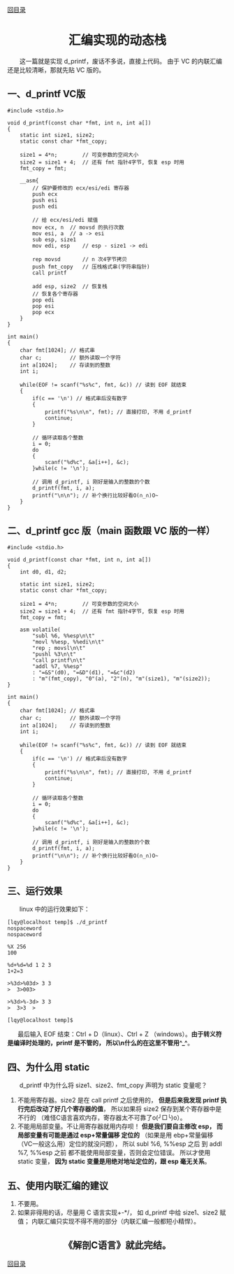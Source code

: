 ﻿[content]: https://github.com/1184893257/simplelinux/blob/master/README.md#content

[回目录][content]

<a name="top"></a>

<h1 align="center">汇编实现的动态栈
</h1>

　　这一篇就是实现 d_printf，废话不多说，直接上代码。
由于 VC 的内联汇编还是比较清晰，那就先贴 VC 版的。

## 一、d_printf VC版

	#include <stdio.h>
	
	void d_printf(const char *fmt, int n, int a[])
	{
		static int size1, size2;
		static const char *fmt_copy;
	
		size1 = 4*n;		// 可变参数的空间大小
		size2 = size1 + 4;	// 还有 fmt 指针4字节, 恢复 esp 时用
		fmt_copy = fmt;
		
		__asm{
			// 保护要修改的 ecx/esi/edi 寄存器
			push ecx
			push esi
			push edi
	
			// 给 ecx/esi/edi 赋值
			mov ecx, n	// movsd 的执行次数
			mov esi, a	// a -> esi
			sub esp, size1
			mov edi, esp	// esp - size1 -> edi
	
			rep	movsd		// n 次4字节拷贝
			push fmt_copy	// 压栈格式串(字符串指针)
			call printf
	
			add esp, size2	// 恢复栈
			// 恢复各个寄存器
			pop edi
			pop esi
			pop ecx
		}
	}
	
	int main()
	{
		char fmt[1024];	// 格式串
		char c;			// 额外读取一个字符
		int a[1024];	// 存读到的整数
		int i;
		
		while(EOF != scanf("%s%c", fmt, &c)) // 读到 EOF 就结束
		{
			if(c == '\n') // 格式串后没有数字
			{
				printf("%s\n\n", fmt); // 直接打印, 不用 d_printf
				continue;
			}
	
			// 循环读取各个整数
			i = 0;
			do
			{
				scanf("%d%c", &a[i++], &c);
			}while(c != '\n');
	
			// 调用 d_printf, i 刚好是输入的整数的个数
			d_printf(fmt, i, a);
			printf("\n\n"); // 补个换行比较好看O(∩_∩)O~
		}
	}

## 二、d_printf gcc 版（main 函数跟 VC 版的一样）

	#include <stdio.h>
	
	void d_printf(const char *fmt, int n, int a[])
	{
		int d0, d1, d2;
		
		static int size1, size2;
		static const char *fmt_copy;
	
		size1 = 4*n;		// 可变参数的空间大小
		size2 = size1 + 4;	// 还有 fmt 指针4字节, 恢复 esp 时用
		fmt_copy = fmt;
		
		asm volatile(
			"subl %6, %%esp\n\t"
			"movl %%esp, %%edi\n\t"
			"rep ; movsl\n\t"
			"pushl %3\n\t"
			"call printf\n\t"
			"addl %7, %%esp"
			: "=&S"(d0), "=&D"(d1), "=&c"(d2)
			: "m"(fmt_copy), "0"(a), "2"(n), "m"(size1), "m"(size2));
	}
	
	int main()
	{
		char fmt[1024];	// 格式串
		char c;			// 额外读取一个字符
		int a[1024];	// 存读到的整数
		int i;
		
		while(EOF != scanf("%s%c", fmt, &c)) // 读到 EOF 就结束
		{
			if(c == '\n') // 格式串后没有数字
			{
				printf("%s\n\n", fmt); // 直接打印, 不用 d_printf
				continue;
			}
	
			// 循环读取各个整数
			i = 0;
			do
			{
				scanf("%d%c", &a[i++], &c);
			}while(c != '\n');
	
			// 调用 d_printf, i 刚好是输入的整数的个数
			d_printf(fmt, i, a);
			printf("\n\n"); // 补个换行比较好看O(∩_∩)O~
		}
	}

## 三、运行效果

　　linux 中的运行效果如下：

	[lqy@localhost temp]$ ./d_printf 
	nospaceword
	nospaceword
	
	%X 256
	100
	
	%d+%d=%d 1 2 3
	1+2=3
	
	>%3d>%03d> 3 3
	>  3>003>
	
	>%3d>%-3d> 3 3
	>  3>3  >
	
	[lqy@localhost temp]$ 

`　　`最后输入 EOF 结束：Ctrl + D（linux）、Ctrl + Z
（windows）。<b>由于转义符是编译时处理的，printf 是不管的，
所以\n什么的在这里不管用^_^</b>。

## 四、为什么用 static

　　d\_printf 中为什么将 size1、size2、fmt_copy 声明为
static 变量呢？

1. 不能用寄存器。size2 是在 call printf 之后使用的，
<b>但是后来我发现 printf 执行完后改动了好几个寄存器的值</b>，
所以如果将 size2 保存到某个寄存器中是不行的
（难怪C语言喜欢内存，寄存器太不可靠了o(╯□╰)o）。
2. 不能用局部变量。不让用寄存器就用内存呗！
<b>但是我们要自主修改 esp，
而局部变量有可能是通过 esp+常量偏移 定位的</b>
（如果是用 ebp+常量偏移（VC一般这么用）定位的就没问题），
所以 subl %6, %%esp 之后 到 addl %7, %%esp 之前
都不能使用局部变量，否则会定位错误。
所以才使用 static 变量，<b>
因为 static 变量是用绝对地址定位的，跟 esp 毫无关系</b>。

## 五、使用内联汇编的建议

1. 不要用。
2. 如果非得用的话，尽量用 C 语言实现+-*/，
如 d_printf 中给 size1、size2 赋值；
内联汇编只实现不得不用的部分（内联汇编一般都短小精悍）。

<h2 align="center">《解剖C语言》就此完结。</h2>

[回目录][content]
